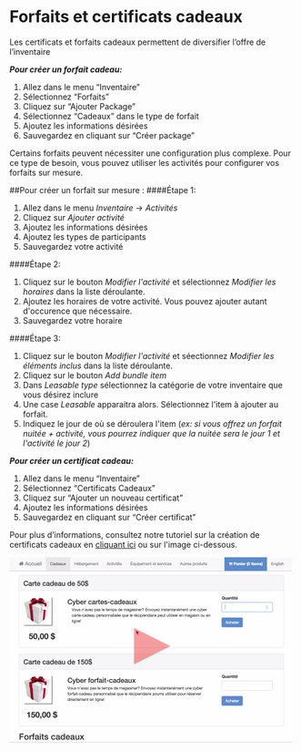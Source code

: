 # Forfaits et certificats cadeaux

Les certificats et forfaits cadeaux permettent de diversifier l’offre de l’inventaire 

***Pour créer un forfait cadeau:***
1. Allez dans le menu “Inventaire”
1. Sélectionnez “Forfaits”
1. Cliquez sur “Ajouter Package”
1. Sélectionnez “Cadeaux” dans le type de forfait
1. Ajoutez les informations désirées
1. Sauvegardez en cliquant sur “Créer package”


Certains forfaits peuvent nécessiter une configuration plus complexe. Pour ce type de besoin, vous pouvez utiliser les activités pour configurer vos forfaits sur mesure.

##Pour créer un forfait sur mesure :
####Étape 1:
1. Allez dans le menu *Inventaire* → *Activités*
2. Cliquez sur *Ajouter activité*
3. Ajoutez les informations désirées
4. Ajoutez les types de participants
5. Sauvegardez votre activité


####Étape 2:
1. Cliquez sur le bouton *Modifier l'activité* et sélectionnez *Modifier les horaires* dans la liste déroulante.
2. Ajoutez les horaires de votre activité. Vous pouvez ajouter autant d'occurence que nécessaire.
3. Sauvegardez votre horaire

####Étape 3:
1. Cliquez sur le bouton *Modifier l'activité* et séectionnez *Modifier les éléments inclus* dans la liste déroulante.
2. Cliquez sur le bouton *Add bundle item*
3. Dans *Leasable type* sélectionnez la catégorie de votre inventaire que vous désirez inclure
4. Une case *Leasable* apparaitra alors. Sélectionnez l'item à ajouter au forfait.
5. Indiquez le jour de où se déroulera l'item (*ex: si vous offrez  un forfait nuitée + activité, vous pourrez indiquer que la nuitée sera le jour 1 et l'activité le jour 2*)


***Pour créer un certificat cadeau:***
1. Allez dans le menu “Inventaire”
1. Sélectionnez “Certificats Cadeaux”
1. Cliquez sur “Ajouter un nouveau certificat”
1. Ajoutez les informations désirées 
1. Sauvegardez en cliquant sur “Créer certificat”

Pour plus d’informations, consultez notre tutoriel sur la création de certificats cadeaux en [cliquant ici](https://www.youtube.com/watch?v=r46iZPvE0fY ) ou sur l'image ci-dessous. 




[![](download.png)](https://www.youtube.com/watch?v=r46iZPvE0fY )